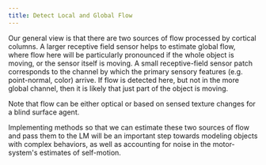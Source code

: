 ```yaml
---
title: Detect Local and Global Flow
---
```


Our general view is that there are two sources of flow processed by cortical columns. A larger receptive field sensor helps to estimate global flow, where flow here will be particularly pronounced if the whole object is moving, or the sensor itself is moving. A small receptive-field sensor patch corresponds to the channel by which the primary sensory features (e.g. point-normal, color) arrive. If flow is detected here, but not in the more global channel, then it is likely that just part of the object is moving.

Note that flow can be either optical or based on sensed texture changes for a blind surface agent.

Implementing methods so that we can estimate these two sources of flow and pass them to the LM will be an important step towards modeling objects with complex behaviors, as well as accounting for noise in the motor-system's estimates of self-motion.